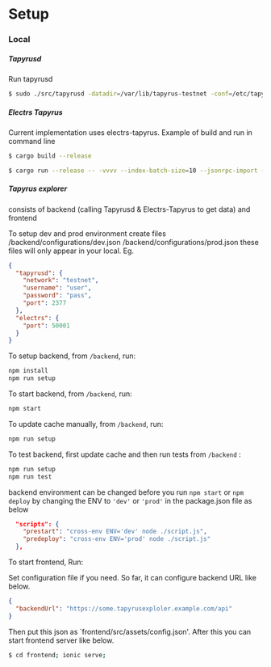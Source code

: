 # Setup

### Local
##### Tapyrusd
Run tapyrusd
```sh
$ sudo ./src/tapyrusd -datadir=/var/lib/tapyrus-testnet -conf=/etc/tapyrus/tapyrus.conf 
```
##### Electrs Tapyrus
Current implementation uses electrs-tapyrus.
Example of build and run in command line
```bash
$ cargo build --release
```
```bash
$ cargo run --release -- -vvvv --index-batch-size=10 --jsonrpc-import --db-dir ./db --electrum-rpc-addr="127.0.0.1:50001" --daemon-dir /var/lib/tapyrus-testnet/prod-1939510133/ --network-id 1939510133  --txid-limit=0
```

##### Tapyrus explorer
consists of backend (calling Tapyrusd & Electrs-Tapyrus to get data) and frontend

To setup dev and prod environment
create files
/backend/configurations/dev.json
/backend/configurations/prod.json
these files will only appear in your local. Eg.
```json
{
  "tapyrusd": {
    "network": "testnet",
    "username": "user",
    "password": "pass",
    "port": 2377
  },
  "electrs": {
    "port": 50001
  }
}
```

To setup backend, from `/backend`, run:
```bash
npm install
npm run setup
```

To start backend, from `/backend`, run:
```bash
npm start
```

To update cache manually, from `/backend`, run:
```bash
npm run setup
```

To test backend, first update cache and then run tests from `/backend` :
```bash
npm run setup
npm run test
```

backend environment can be changed before you run `npm start` or `npm deploy` by changing the ENV to `'dev'` or `'prod'` in the package.json file as below
```json
  "scripts": {
    "prestart": "cross-env ENV='dev' node ./script.js", 
    "predeploy": "cross-env ENV='prod' node ./script.js"
  },
```

To start frontend, Run:

Set configuration file if you need. So far, it can configure backend URL like below.

```json
{
  "backendUrl": "https://some.tapyrusexploler.example.com/api"
}
```

Then put this json as `frontend/src/assets/config.json'. After this you can start frontend server like below.

```bash
$ cd frontend; ionic serve;
```